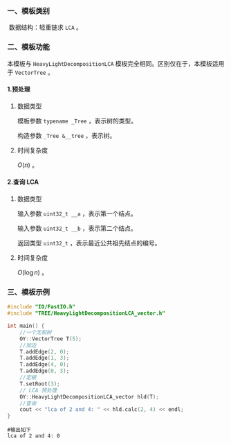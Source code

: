 ### 一、模板类别

​	数据结构：轻重链求 `LCA` 。

### 二、模板功能

  本模板与 `HeavyLightDecompositionLCA` 模板完全相同。区别仅在于，本模板适用于 `VectorTree` 。

#### 1.预处理

1. 数据类型

   模板参数 `typename _Tree` ，表示树的类型。

   构造参数 `_Tree &__tree`​ ，表示树。

2. 时间复杂度

   $O(n)$ 。


#### 2.查询 LCA

1. 数据类型

   输入参数 `uint32_t __a` ，表示第一个结点。

   输入参数 `uint32_t __b` ，表示第二个结点。

   返回类型 `uint32_t` ，表示最近公共祖先结点的编号。

2. 时间复杂度

   $O(\log n)$ 。

### 三、模板示例

```c++
#include "IO/FastIO.h"
#include "TREE/HeavyLightDecompositionLCA_vector.h"

int main() {
    //一个无权树
    OY::VectorTree T(5);
    //加边
    T.addEdge(2, 0);
    T.addEdge(1, 3);
    T.addEdge(4, 0);
    T.addEdge(0, 3);
    //定根
    T.setRoot(3);
    // LCA 预处理
    OY::HeavyLightDecompositionLCA_vector hld(T);
    //查询
    cout << "lca of 2 and 4: " << hld.calc(2, 4) << endl;
}
```

```
#输出如下
lca of 2 and 4: 0

```

